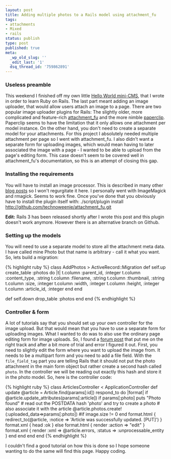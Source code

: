 ```yaml
---
layout: post
title: Adding multiple photos to a Rails model using attachment_fu
tags:
- attachments
- Mixed
- rails
status: publish
type: post
published: true
meta:
  _wp_old_slug: ''
  _edit_last: '1'
  dsq_thread_id: '759862891'
---
```

### Useless preamble

This weekend I finished off my own little [Hello World mini-CMS][1], that I wrote in order to learn Ruby on Rails. The last part meant adding an image uploader, that would allow users attach an image to a page. There are two popular image uploader plugins for Rails: The slightly older, more complicated and feature-rich [attachment_fu][2] and the more nimble [paperclip][3]. Paperclip seems to have the limitation that it only allows one attachment per model instance. On the other hand, you don't need to create a separate model for your attachments. For this project I absolutely needed multiple attachment per page so I went with attachment\_fu. I also didn't want a separate form for uploading images, which would mean having to later associated the image with a page - I wanted to be able to upload from the page's editing form. This case doesn't seem to be covered well in attachment\_fu's documentation, so this is an attempt of closing this gap.
### Installing the requirements

You will have to install an image processor. This is described in many other [blog posts][4] so I won't regurgitate it here. I personally went with ImageMagick and rmagick. Seems to work fine. Once you've done that you obviously have to install the plugin itself with:
    ./script/plugin install http://github.com/technoweenie/attachment_fu.git

**Edit:** Rails 3 has been released shortly after I wrote this post and this plugin doesn't work anymore. However there is an alternative branch on Github.

### Setting up the models

You will need to use a separate model to store all the attachment meta data. I have called mine Photo but that name is arbitrary - call it what you want. So, lets build a migration:

{% highlight ruby %}
class AddPhotos > ActiveRecord::Migration
  def self.up
    create_table :photos do |t|
      t.column :parent_id,  :integer
      t.column :content_type, :string
      t.column :filename, :string
      t.column :thumbnail, :string
      t.column :size, :integer
      t.column :width, :integer
      t.column :height, :integer
      t.column :article_id, :integer
    end
  end

  def self.down
    drop_table :photos
  end
end
{% endhighlight %}

### Controller & form

A lot of tutorials say that you should set up your own controller for the image upload. But that would mean that you have to use a separate form for uploading images. What I wanted to do was to also use the ordinary page editing form for image uploads. So, I found a [forum post][5] that put me on the right track and after a bit more of trial and error I figured it out. First, you need to slightly edit the form where you want to upload the image from. It needs to be a multipart form and you need to add a file field. With the `file_field_tag` part you are telling Rails that it should not put the photo attachment in the main form object but rather create a second hash called `photo`. In the controller we will be reading out exactly this hash and store it in the photo model. So, here is the controller code:

{% highlight ruby %}
class ArticlesController < ApplicationController
  def update     @article = Article.find(params[:id])
   respond_to do |format|
     if @article.update_attributes(params[:article])
     if params[:photo]
       puts "Photo found"
       # read out the POSTDATA hash 'photo' and try to create a photo
       # also associate it with the article
       @article.photos.create!(:uploaded_data=>params[:photo]) #if image.size != 0
           end
          format.html { redirect_to(@article, :notice => 'Article was successfully updated. [PUT]') }
          format.xml  { head :ok }
      else
        format.html { render :action => "edit" }
        format.xml  { render :xml => @article.errors, :status => :unprocessable_entity }
      end
    end
  end
end
{% endhighlight %}

I couldn't find a good tutorial on how this is done so I hope someone wanting to do the same will find this page. Happy coding.

 [1]: https://lenni.info/blog/2010/07/thoughts-about-rails-from-a-django-guy/
 [2]: http://github.com/technoweenie/attachment_fu
 [3]: http://github.com/thoughtbot/paperclip
 [4]: http://significantbits.wordpress.com/2007/04/06/using-attachment_fu-by-techno-weenie-to-add-image-attachment-support-to-your-rails-application/
 [5]: http://www.ruby-forum.com/topic/164189
